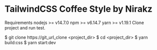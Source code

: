 # TailwindCSS Coffee Style by Nirakz
Requirements
nodejs >= v14.7.0
npm >= v6.14.7
yarn >= v1.19.1
Clone project and run test.

$ git clone https://git_url_clone <project_dir>
$ cd <project_dir>
$ yarn build:css
$ yarn start:dev